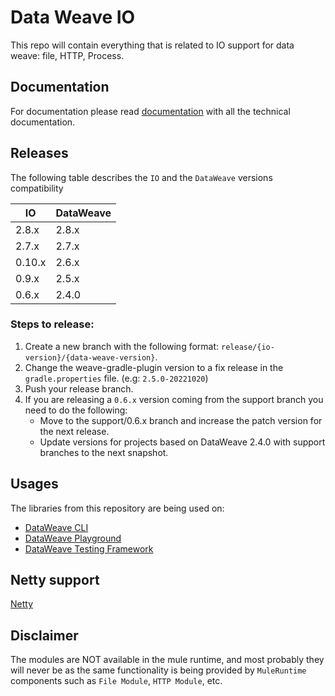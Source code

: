 # Data Weave IO
This repo will contain everything that is related to IO support for data weave: file, HTTP, Process.

## Documentation

For documentation please read [documentation](./docs/home.md) with all the technical documentation.

## Releases
The following table describes the `IO` and the `DataWeave` versions compatibility

| IO     | DataWeave |
|--------|-----------|
| 2.8.x  | 2.8.x     |
| 2.7.x  | 2.7.x     |
| 0.10.x | 2.6.x     |
| 0.9.x  | 2.5.x     |
| 0.6.x  | 2.4.0     |

### Steps to release:
1. Create a new branch with the following format: `release/{io-version}/{data-weave-version}`.
2. Change the weave-gradle-plugin version to a fix release in the `gradle.properties` file. (e.g: `2.5.0-20221020`)
3. Push your release branch.
4. If you are releasing a `0.6.x` version coming from the support branch you need to do the following:
    - Move to the support/0.6.x branch and increase the patch version for the next release.
    - Update versions for projects based on DataWeave 2.4.0 with support branches to the next snapshot.

## Usages
The libraries from this repository are being used on:
- [DataWeave CLI](https://github.com/mulesoft-labs/data-weave-cli/)
- [DataWeave Playground](https://developer.mulesoft.com/learn/dataweave) 
- [DataWeave Testing Framework](https://github.com/mulesoft/data-weave-testing-framework)

## Netty support
[Netty](./http-netty-module/README.md)

## Disclaimer

The modules are NOT available in the mule runtime, and most probably they will never be as the same functionality 
is being provided by `MuleRuntime` components such as `File Module`, `HTTP Module`, etc.


